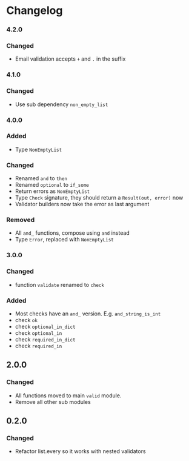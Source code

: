 # Changelog

### 4.2.0

### Changed

- Email validation accepts `+` and `.` in the suffix

### 4.1.0

### Changed

- Use sub dependency `non_empty_list`

### 4.0.0

### Added

- Type `NonEmptyList`

### Changed

- Renamed `and` to `then`
- Renamed `optional` to `if_some`
- Return errors as `NonEmptyList`
- Type `Check` signature, they should return a `Result(out, error)` now
- Validator builders now take the error as last argument

### Removed

- All `and_` functions, compose using `and` instead
- Type `Error`, replaced with `NonEmptyList`

### 3.0.0

### Changed

- function `validate` renamed to `check`

### Added

- Most checks have an `and_` version. E.g. `and_string_is_int`
- check `ok`
- check `optional_in_dict`
- check `optional_in`
- check `required_in_dict`
- check `required_in`

## 2.0.0

### Changed

- All functions moved to main `valid` module.
- Remove all other sub modules

## 0.2.0

### Changed

- Refactor list.every so it works with nested validators

